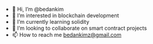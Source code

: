 - 👋 Hi, I’m @bedankim
- 👀 I’m interested in blockchain development
- 🌱 I’m currently learning solidity
- 💞️ I’m looking to collaborate on smart contract projects
- 📫 How to reach me bedankimz@gmail.com

<!---
bedankim/bedankim is a ✨ special ✨ repository because its `README.md` (this file) appears on your GitHub profile.
You can click the Preview link to take a look at your changes.
--->
